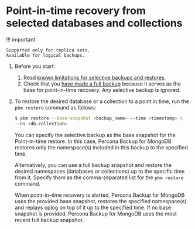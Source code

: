 # Point-in-time recovery from selected databases and collections

!!! important

    Supported only for replica sets.
    Available for logical backups.

1. Before you start:

    1. Read [known limitations for selective backups and restores](../features/selective-backup.md#known-limitations-of-selective-backups-and-restores).
    2. Check that you [have made a full backup](backup-selective.md) because it serves as the base for point-in-time recovery. Any selective backup is ignored.

2. To restore the desired database or a collection to a point in time, run the ``pbm restore`` command as follows:

    ```{.bash data-prompt="$"}
    $ pbm restore --base-snapshot <backup_name> --time <timestamp> \
    --ns <db.collection>
    ```

    You can specify the selective backup as the base snapshot for the Point-in-time restore. In this case, Percona Backup for MongoDB restores only the namespace(s) included in this backup to the specified time.    

    Alternatively, you can use a full backup snapshot and restore the desired namespaces (databases or collections) up to the specific time from it. Specify them as the comma-separated list for the `pbm restore` command.    

    When point-in-time recovery is started, Percona Backup for MongoDB uses the provided base snapshot, restores the specified namespace(s) and replays oplog on top of it up to the specified time. If no base snapshot is provided, Percona Backup for MongoDB uses the most recent full backup snapshot.